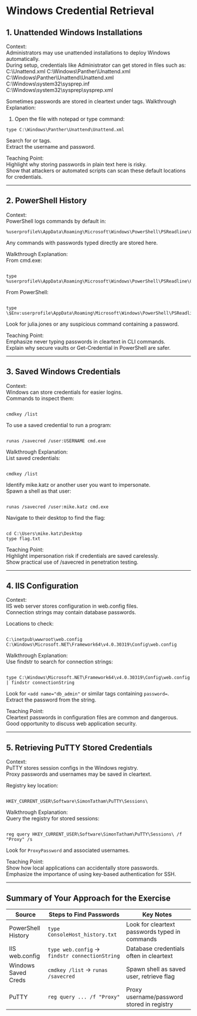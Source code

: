 # Windows Credential Retrieval
## 1. Unattended Windows Installations
Context:  
Administrators may use unattended installations to deploy Windows automatically.  
During setup, credentials like Administrator can get stored in files such as:
C:\Unattend.xml
C:\Windows\Panther\Unattend.xml
C:\Windows\Panther\Unattend\Unattend.xml
C:\Windows\system32\sysprep.inf
C:\Windows\system32\sysprep\sysprep.xml

Sometimes passwords are stored in cleartext under <Credentials> tags.
Walkthrough Explanation:  
1. Open the file with notepad or type command:  
```
type C:\Windows\Panther\Unattend\Unattend.xml
```
Search for <Credentials> or <Password> tags.  
Extract the username and password.  

Teaching Point:  
Highlight why storing passwords in plain text here is risky.  
Show that attackers or automated scripts can scan these default locations for credentials.

---

## 2. PowerShell History
Context:  
PowerShell logs commands by default in:
```
%userprofile%\AppData\Roaming\Microsoft\Windows\PowerShell\PSReadline\ConsoleHost_history.txt
```
Any commands with passwords typed directly are stored here.  

Walkthrough Explanation:  
From cmd.exe:
```

type %userprofile%\AppData\Roaming\Microsoft\Windows\PowerShell\PSReadline\ConsoleHost_history.txt

```
From PowerShell:
```

type \$Env:userprofile\AppData\Roaming\Microsoft\Windows\PowerShell\PSReadline\ConsoleHost_history.txt

```
Look for julia.jones or any suspicious command containing a password.  

Teaching Point:  
Emphasize never typing passwords in cleartext in CLI commands.  
Explain why secure vaults or Get-Credential in PowerShell are safer.  

---

## 3. Saved Windows Credentials
Context:  
Windows can store credentials for easier logins.  
Commands to inspect them:  
```

cmdkey /list

```
To use a saved credential to run a program:
```

runas /savecred /user:USERNAME cmd.exe

```

Walkthrough Explanation:  
List saved credentials:
```

cmdkey /list

```
Identify mike.katz or another user you want to impersonate.  
Spawn a shell as that user:
```

runas /savecred /user:mike.katz cmd.exe

```
Navigate to their desktop to find the flag:
```

cd C:\Users\mike.katz\Desktop
type flag.txt

```

Teaching Point:  
Highlight impersonation risk if credentials are saved carelessly.  
Show practical use of /savecred in penetration testing.

---

## 4. IIS Configuration
Context:  
IIS web server stores configuration in web.config files.  
Connection strings may contain database passwords.  

Locations to check:
```

C:\inetpub\wwwroot\web.config
C:\Windows\Microsoft.NET\Framework64\v4.0.30319\Config\web.config

```

Walkthrough Explanation:  
Use findstr to search for connection strings:  
```

type C:\Windows\Microsoft.NET\Framework64\v4.0.30319\Config\web.config | findstr connectionString

```
Look for `<add name="db_admin"` or similar tags containing `password=`.  
Extract the password from the string.  

Teaching Point:  
Cleartext passwords in configuration files are common and dangerous.  
Good opportunity to discuss web application security.

---

## 5. Retrieving PuTTY Stored Credentials
Context:  
PuTTY stores session configs in the Windows registry.  
Proxy passwords and usernames may be saved in cleartext.  

Registry key location:
```

HKEY_CURRENT_USER\Software\SimonTatham\PuTTY\Sessions\

```

Walkthrough Explanation:  
Query the registry for stored sessions:  
```

reg query HKEY_CURRENT_USER\Software\SimonTatham\PuTTY\Sessions\ /f "Proxy" /s

```
Look for `ProxyPassword` and associated usernames.  

Teaching Point:  
Show how local applications can accidentally store passwords.  
Emphasize the importance of using key-based authentication for SSH.

---

## Summary of Your Approach for the Exercise

| Source                | Steps to Find Passwords                          | Key Notes                                           |
|------------------------|--------------------------------------------------|-----------------------------------------------------|
| PowerShell History     | `type ConsoleHost_history.txt`                   | Look for cleartext passwords typed in commands      |
| IIS web.config         | `type web.config` → `findstr connectionString`   | Database credentials often in cleartext             |
| Windows Saved Creds    | `cmdkey /list` → `runas /savecred`               | Spawn shell as saved user, retrieve flag            |
| PuTTY                  | `reg query ... /f "Proxy"`                       | Proxy username/password stored in registry          |

